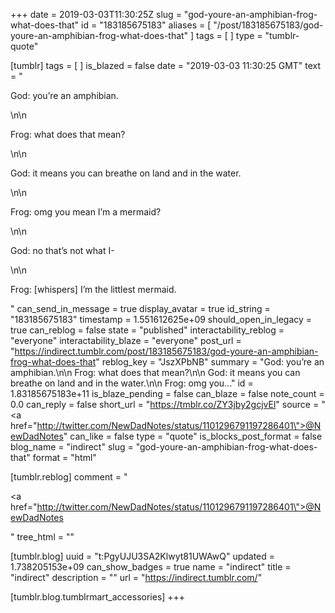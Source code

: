 +++
date = 2019-03-03T11:30:25Z
slug = "god-youre-an-amphibian-frog-what-does-that"
id = "183185675183"
aliases = [ "/post/183185675183/god-youre-an-amphibian-frog-what-does-that" ]
tags = [ ]
type = "tumblr-quote"

[tumblr]
tags = [ ]
is_blazed = false
date = "2019-03-03 11:30:25 GMT"
text = "<p>God: you’re an amphibian.</p>\n\n<p>Frog: what does that mean?</p>\n\n<p>God: it means you can breathe on land and in the water.</p>\n\n<p>Frog: omg you mean I’m a mermaid?</p>\n\n<p>God: no that’s not what I-</p>\n\n<p>Frog: [whispers] I’m the littlest mermaid.</p>"
can_send_in_message = true
display_avatar = true
id_string = "183185675183"
timestamp = 1.551612625e+09
should_open_in_legacy = true
can_reblog = false
state = "published"
interactability_reblog = "everyone"
interactability_blaze = "everyone"
post_url = "https://indirect.tumblr.com/post/183185675183/god-youre-an-amphibian-frog-what-does-that"
reblog_key = "JszXPbNB"
summary = "God: you’re an amphibian.\n\n Frog: what does that mean?\n\n God: it means you can breathe on land and in the water.\n\n Frog: omg you..."
id = 1.83185675183e+11
is_blaze_pending = false
can_blaze = false
note_count = 0.0
can_reply = false
short_url = "https://tmblr.co/ZY3jby2gcjvEl"
source = "<a href=\"http://twitter.com/NewDadNotes/status/1101296791197286401\">@NewDadNotes</a>"
can_like = false
type = "quote"
is_blocks_post_format = false
blog_name = "indirect"
slug = "god-youre-an-amphibian-frog-what-does-that"
format = "html"

[tumblr.reblog]
comment = "<p><a href=\"http://twitter.com/NewDadNotes/status/1101296791197286401\">@NewDadNotes</a></p>"
tree_html = ""

[tumblr.blog]
uuid = "t:PgyUJU3SA2Klwyt81UWAwQ"
updated = 1.738205153e+09
can_show_badges = true
name = "indirect"
title = "indirect"
description = ""
url = "https://indirect.tumblr.com/"

[tumblr.blog.tumblrmart_accessories]
+++
